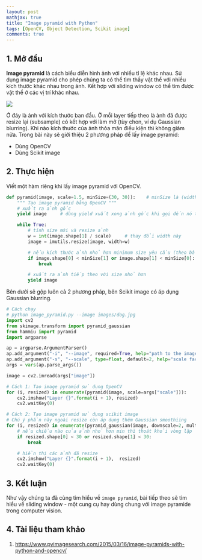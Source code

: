 ```yaml
---
layout: post
mathjax: true
title: "Image pyramid with Python"
tags: [OpenCV, Object Detection, Scikit image]
comments: true
---
```


## 1. Mở đầu
**Image pyramid** là cách biểu diễn hình ảnh với nhiều tỉ lệ khác nhau. Sử dụng image pyramid cho phép chúng ta có thể tìm thấy vật thể với nhiều kích thước khác nhau trong ảnh. Kết hợp với sliding window có thể tìm được vật thể ở các vị trí khác nhau.

<img src="https://pyimagesearch.com/wp-content/uploads/2015/03/pyramid_example.png" style="display:block; margin-left:auto; margin-right:auto">

Ở đáy là ảnh với kích thước ban đầu. Ở mỗi layer tiếp theo là ảnh đã được resize lại (subsample) có kết hợp với làm mở (tùy chon, ví dụ Gaussian blurring). Khi nào kích thước của ảnh thỏa mãn điều kiện thì không giảm nữa. Trong bài này sẽ giới thiệu 2 phương pháp để lấy image pyramid:
- Dùng OpenCV
- Dùng Scikit image

## 2. Thực hiện
Viết một hàm riêng khi lấy image pyramid với OpenCV.

```python
def pyramid(image, scale=1.5, minSize=(30, 30)):    # minSize là (width, height)
    """ Tạo image pyramid bằng OpenCV """
    # xuất ra ảnh gốc
    yield image     # dùng yield xuất xong ảnh gốc khi gọi đến nó tiếp nó sẽ chạy xuống dưới

    while True:
        # tính size mới và resize ảnh
        w = int(image.shape[1] / scale)     # thay đổi width này
        image = imutils.resize(image, width=w)

        # nếu kích thước ảnh nhỏ hơn minimum size yêu cầu (theo bất cứ chiều nào) thì dừng, thoát luôn
        if image.shape[0] < minSize[1] or image.shape[1] < minSize[0]:
            break 

        # xuất ra ảnh tiếp theo với size nhỏ hơn
        yield image
```

Bên dưới sẽ gộp luôn cả 2 phương pháp, bên Scikit image có áp dụng Gaussian blurring.
```python
# Cách chạy
# python image_pyramid.py --image images/dog.jpg
import cv2
from skimage.transform import pyramid_gaussian
from hammiu import pyramid
import argparse

ap = argparse.ArgumentParser()
ap.add_argument("-i", "--image", required=True, help="path to the image")
ap.add_argument("-s", "--scale", type=float, default=2, help="scale factor size")
args = vars(ap.parse_args())

image = cv2.imread(args["image"])

# Cách 1: Tạo image pyramid sử dụng OpenCV
for (i, resized) in enumerate(pyramid(image, scale=args["scale"])):
    cv2.imshow("Layer {}".format(i + 1), resized)
    cv2.waitKey(0)

# Cách 2: Tạo image pyramid sử dụng scikit image
# Chú ý phần này ngoài resize còn áp dụng thêm Gaussian smoothiing
for (i, resized) in enumerate(pyramid_gaussian(image, downscale=2, multichannel=True)):
    # nếu chiều nào của ảnh nhỏ hơn min thì thoát khỏi vòng lặp
    if resized.shape[0] < 30 or resized.shape[1] < 30:
        break 

    # hiển thị các ảnh đã resize
    cv2.imshow("Layer {}".format(i + 1),  resized)
    cv2.waitKey(0)
```
## 3. Kết luận
Như vậy chúng ta đã cùng tìm hiểu về `image pyramid`, bài tiếp theo sẽ tìm hiểu về sliding window - một cung cụ hay dùng chung với image pyramide trong computer vision.

## 4. Tài liệu tham khảo
1. https://www.pyimagesearch.com/2015/03/16/image-pyramids-with-python-and-opencv/
